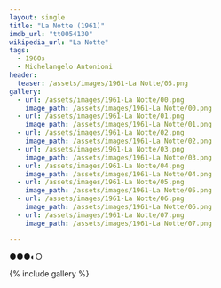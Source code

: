 ```yaml
---
layout: single
title: "La Notte (1961)"
imdb_url: "tt0054130"
wikipedia_url: "La Notte"
tags:
  - 1960s 
  - Michelangelo Antonioni
header:
  teaser: /assets/images/1961-La Notte/05.png
gallery:
  - url: /assets/images/1961-La Notte/00.png
    image_path: /assets/images/1961-La Notte/00.png  
  - url: /assets/images/1961-La Notte/01.png
    image_path: /assets/images/1961-La Notte/01.png
  - url: /assets/images/1961-La Notte/02.png
    image_path: /assets/images/1961-La Notte/02.png
  - url: /assets/images/1961-La Notte/03.png
    image_path: /assets/images/1961-La Notte/03.png
  - url: /assets/images/1961-La Notte/04.png
    image_path: /assets/images/1961-La Notte/04.png
  - url: /assets/images/1961-La Notte/05.png
    image_path: /assets/images/1961-La Notte/05.png
  - url: /assets/images/1961-La Notte/06.png
    image_path: /assets/images/1961-La Notte/06.png
  - url: /assets/images/1961-La Notte/07.png
    image_path: /assets/images/1961-La Notte/07.png

---
```

●●●◐○

{% include gallery %}
